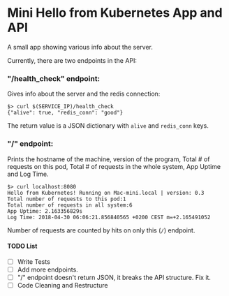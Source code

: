 # Mini Hello from Kubernetes App and API

A small app showing various info about the server. 

Currently, there are two endpoints in the API:

### "/health_check" endpoint:

Gives info about the server and the redis connection:

```
$> curl $(SERVICE_IP)/health_check
{"alive": true, "redis_conn": "good"}
```

The return value is a JSON dictionary with `alive` and `redis_conn` keys.

### "/" endpoint:

Prints the hostname of the machine, version of the program, Total # of requests on
this pod, Total # of requests in the whole system, App Uptime and Log Time.
```
$> curl localhost:8080
Hello from Kubernetes! Running on Mac-mini.local | version: 0.3
Total number of requests to this pod:1
Total number of requests in all system:6
App Uptime: 2.163356829s
Log Time: 2018-04-30 06:06:21.856840565 +0200 CEST m=+2.165491052
```
Number of requests are counted by hits on only this (`/`) endpoint.

#### TODO List
- [ ] Write Tests
- [ ] Add more endpoints.
- [ ] "/" endpoint doesn't return JSON, it breaks the API structure. Fix it.
- [ ] Code Cleaning and Restructure
